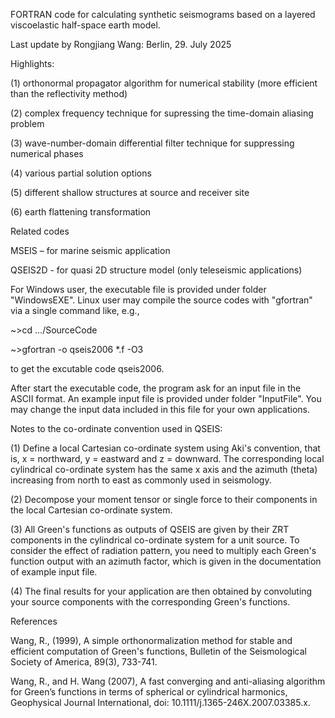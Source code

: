 FORTRAN code for calculating synthetic seismograms based on a layered viscoelastic half-space earth model.

Last update by Rongjiang Wang: Berlin, 29. July 2025

Highlights:

(1) orthonormal propagator algorithm for numerical stability (more efficient than the reflectivity method)

(2) complex frequency technique for supressing the time-domain aliasing problem

(3) wave-number-domain differential filter technique for suppressing numerical phases

(4) various partial solution options

(5) different shallow structures at source and receiver site

(6) earth flattening transformation

Related codes

MSEIS – for marine seismic application

QSEIS2D - for quasi 2D structure model (only teleseismic applications)

For Windows user, the executable file is provided under folder "WindowsEXE". Linux user may compile the source codes with "gfortran" via a single command like, e.g.,

~>cd .../SourceCode

~>gfortran -o qseis2006 *.f -O3

to get the excutable code qseis2006.

After start the executable code, the program ask for an input file in the ASCII format. An example input file is provided under folder "InputFile". You may change the input data included in this file for your own applications.

Notes to the co-ordinate convention used in QSEIS:

(1) Define a local Cartesian co-ordinate system using Aki's convention, that is, x = northward, y = eastward and z = downward. The corresponding local cylindrical co-ordinate system has the same x axis and the azimuth (theta) increasing from north to east as commonly used in seismology.

(2) Decompose your moment tensor or single force to their components in the local Cartesian co-ordinate system.

(3) All Green's functions as outputs of QSEIS are given by their ZRT components in the cylindrical co-ordinate system for a unit source. To consider the effect of radiation pattern, you need to multiply each Green's function output with an azimuth factor, which is given in the documentation of example input file.

(4) The final results for your application are then obtained by convoluting your source components with the corresponding Green's functions.

References

Wang, R., (1999), A simple orthonormalization method for stable and efficient computation of Green's functions, Bulletin of the Seismological Society of America, 89(3), 733-741.

Wang, R., and H. Wang (2007), A fast converging and anti-aliasing algorithm for Green’s functions in terms of spherical or cylindrical harmonics, Geophysical Journal International, doi: 10.1111/j.1365-246X.2007.03385.x.
